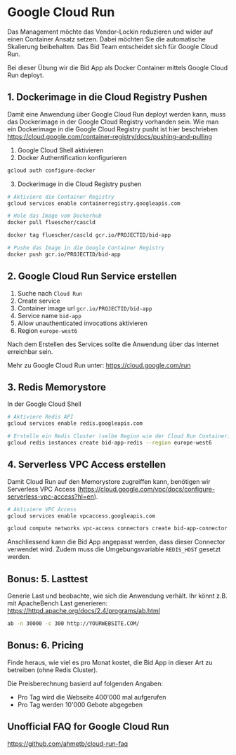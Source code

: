 # Google Cloud Run

Das Management möchte das Vendor-Lockin reduzieren und wider auf einen Container Ansatz setzen.
Dabei möchten Sie die automatische Skalierung beibehalten. Das Bid Team entscheidet sich für Google Cloud Run.

Bei dieser Übung wir die Bid App als Docker Container mittels Google Cloud Run deployt.

## 1. Dockerimage in die Cloud Registry Pushen

Damit eine Anwendung über Google Cloud Run deployt werden kann, muss das Dockerimage in der Google Cloud Registry vorhanden sein.
Wie man ein Dockerimage in die Google Cloud Registry pusht ist hier beschrieben https://cloud.google.com/container-registry/docs/pushing-and-pulling

1. Google Cloud Shell aktivieren
2. Docker Authentification konfigurieren

```sh
gcloud auth configure-docker
```

3. Dockerimage in die Cloud Registry pushen

```sh
# Aktiviere die Container Registry
gcloud services enable containerregistry.googleapis.com

# Hole das Image vom Dockerhub
docker pull fluescher/cascld

docker tag fluescher/cascld gcr.io/PROJECTID/bid-app

# Pushe das Image in die Google Container Registry
docker push gcr.io/PROJECTID/bid-app
```

## 2. Google Cloud Run Service erstellen

1. Suche nach `Cloud Run`
2. Create service
3. Container image url `gcr.io/PROJECTID/bid-app`
4. Service name `bid-app`
5. Allow unauthenticated invocations aktivieren
6. Region `europe-west6`

Nach dem Erstellen des Services sollte die Anwendung über das Internet erreichbar sein.

Mehr zu Google Cloud Run unter: https://cloud.google.com/run

## 3. Redis Memorystore

In der Google Cloud Shell

```sh
# Aktiviere Redis API
gcloud services enable redis.googleapis.com

# Erstelle ein Redis Cluster (selbe Region wie der Cloud Run Container)
gcloud redis instances create bid-app-redis --region europe-west6
```

## 4. Serverless VPC Access erstellen

Damit Cloud Run auf den Memorystore zugreiffen kann, benötigen wir Serverless VPC Access (https://cloud.google.com/vpc/docs/configure-serverless-vpc-access?hl=en).

```sh
# Aktiviere VPC Access
gcloud services enable vpcaccess.googleapis.com

gcloud compute networks vpc-access connectors create bid-app-connector --region europe-west6 --range 10.8.0.0/28
```

Anschliessend kann die Bid App angepasst werden, dass dieser Connector verwendet wird. Zudem muss die Umgebungsvariable `REDIS_HOST` gesetzt werden.

## Bonus: 5. Lasttest

Generie Last und beobachte, wie sich die Anwendung verhält.
Ihr könnt z.B. mit ApacheBench Last generieren: https://httpd.apache.org/docs/2.4/programs/ab.html

```sh
ab -n 30000 -c 300 http://YOURWEBSITE.COM/
```

## Bonus: 6. Pricing

Finde heraus, wie viel es pro Monat kostet, die Bid App in dieser Art zu betreiben (ohne Redis Cluster).

Die Preisberechnung basierd auf folgenden Angaben:

- Pro Tag wird die Webseite 400'000 mal aufgerufen
- Pro Tag werden 10'000 Gebote abgegeben

## Unofficial FAQ for Google Cloud Run

https://github.com/ahmetb/cloud-run-faq

